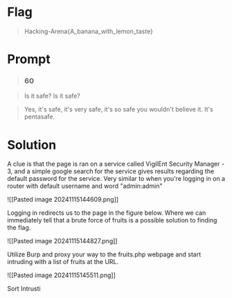 # Flag

> Hacking-Arena{A_banana_with_lemon_taste}

# Prompt

>### 60

>Is it safe? Is it safe?

>Yes, it's safe, it's very safe, it's so safe you wouldn't believe it. It's pentasafe.
# Solution

A clue is that the page is ran on a service called VigilEnt Security Manager - 3, and a simple google search for the service gives results regarding the default password for the service. Very similar to when you're logging in on a router with default username and word "admin:admin"

![[Pasted image 20241115144609.png]]

Logging in redirects us to the page in the figure below. Where we can immediately tell that a brute force of fruits is a possible solution to finding the flag.

![[Pasted image 20241115144827.png]]

Utilize Burp and proxy your way to the fruits.php webpage and start intruding with a list of fruits at the URL.

![[Pasted image 20241115145511.png]]

Sort Intrusti